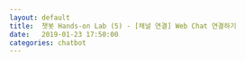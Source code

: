 ```yaml
---
layout: default
title:  챗봇 Hands-on Lab (5) - [채널 연결] Web Chat 연결하기
date:   2019-01-23 17:50:00
categories: chatbot
---
```


